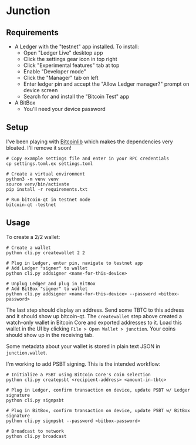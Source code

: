 # Junction

## Requirements

- A Ledger with the "testnet" app installed. To install:
    - Open "Ledger Live" desktop app
    - Click the settings gear icon in top right
    - Click "Experimental features" tab at top
    - Enable "Developer mode"
    - Click the "Manager" tab on left
    - Enter ledger pin and accept the "Allow Ledger manager?" prompt on device screen
    - Search for and install the "Bitcoin Test" app
- A BitBox
    - You'll need your device password

## Setup

I've been playing with [Bitcoinlib](https://bitcoinlib.readthedocs.io/en/latest/source/bitcoinlib.wallets.html) which makes the dependencies very bloated. I'll remove it soon!

```
# Copy example settings file and enter in your RPC credentials
cp settings.toml.ex settings.toml

# Create a virtual environment
python3 -m venv venv
source venv/bin/activate
pip install -r requirements.txt

# Run bitcoin-qt in testnet mode
bitcoin-qt -testnet
```

## Usage

To create a 2/2 wallet:

```
# Create a wallet
python cli.py createwallet 2 2

# Plug in Ledger, enter pin, navigate to testnet app
# Add Ledger "signer" to wallet
python cli.py addsigner <name-for-this-device>

# Unplug Ledger and plug in BitBox
# Add BitBox "signer" to wallet
python cli.py addsigner <name-for-this-device> --password <bitbox-password>
```

The last step should display an address. Send some TBTC to this address and it should show up bitcoin-qt. The `createwallet` step above created a watch-only wallet in Bitcoin Core and exported addresses to it. Load this wallet in the UI by clicking `File > Open Wallet > junction`. Your coins should show up in the receiving tab.

Some metadata about your wallet is stored in plain text JSON in `junction.wallet`.

I'm working to add PSBT signing. This is the intended workflow:

```
# Initialize a PSBT using Bitcoin Core's coin selection
python cli.py createpsbt <recipient-address> <amount-in-tbtc>

# Plug in Ledger, confirm transaction on device, update PSBT w/ Ledger signature
python cli.py signpsbt

# Plug in BitBox, confirm transaction on device, update PSBT w/ BitBox signature
python cli.py signpsbt --password <bitbox-password>

# Broadcast to network
python cli.py broadcast
```
